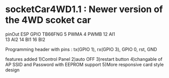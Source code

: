 # socketCar4WD1.1 : Newer version of the 4WD scoket car
pinOut
ESP GPIO     TB66FNG
  5             PWMA
  4             PWMB
  12            AI1            
  13            AI2
  14            BI1
  16            BI2
  
Programming header with pins :  tx(GPIO 1), rx(GPIO 3), GPIO 0, rst, GND

features added
1)Control Panel 
2)auto OFF
3)restart button
4)changable of AP SSID and Password with EEPROM support
5)More responsive card style design
